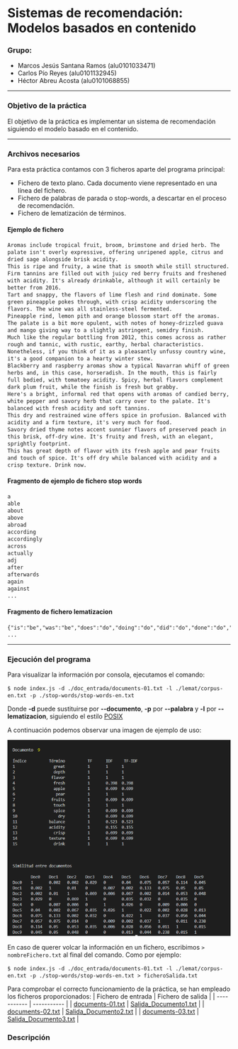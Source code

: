 # Sistemas de recomendación: Modelos basados en contenido

### Grupo:
- Marcos Jesús Santana Ramos (alu0101033471)
- Carlos Pío Reyes (alu0101132945)
- Héctor Abreu Acosta (alu0101068855)
---
### Objetivo de la práctica

El objetivo de la práctica es implementar un sistema de recomendación siguiendo el modelo basado en el contenido.


---

### Archivos necesarios
Para esta práctica contamos con 3 ficheros aparte del programa principal:
- Fichero de texto plano. Cada documento viene representado en una línea del fichero.
- Fichero de palabras de parada o stop-words, a descartar en el proceso de recomendación.
- Fichero de lematización de términos.

#### Ejemplo de fichero
```
Aromas include tropical fruit, broom, brimstone and dried herb. The palate isn't overly expressive, offering unripened apple, citrus and dried sage alongside brisk acidity.
This is ripe and fruity, a wine that is smooth while still structured. Firm tannins are filled out with juicy red berry fruits and freshened with acidity. It's already drinkable, although it will certainly be better from 2016.
Tart and snappy, the flavors of lime flesh and rind dominate. Some green pineapple pokes through, with crisp acidity underscoring the flavors. The wine was all stainless-steel fermented.
Pineapple rind, lemon pith and orange blossom start off the aromas. The palate is a bit more opulent, with notes of honey-drizzled guava and mango giving way to a slightly astringent, semidry finish.
Much like the regular bottling from 2012, this comes across as rather rough and tannic, with rustic, earthy, herbal characteristics. Nonetheless, if you think of it as a pleasantly unfussy country wine, it's a good companion to a hearty winter stew.
Blackberry and raspberry aromas show a typical Navarran whiff of green herbs and, in this case, horseradish. In the mouth, this is fairly full bodied, with tomatoey acidity. Spicy, herbal flavors complement dark plum fruit, while the finish is fresh but grabby.
Here's a bright, informal red that opens with aromas of candied berry, white pepper and savory herb that carry over to the palate. It's balanced with fresh acidity and soft tannins.
This dry and restrained wine offers spice in profusion. Balanced with acidity and a firm texture, it's very much for food.
Savory dried thyme notes accent sunnier flavors of preserved peach in this brisk, off-dry wine. It's fruity and fresh, with an elegant, sprightly footprint.
This has great depth of flavor with its fresh apple and pear fruits and touch of spice. It's off dry while balanced with acidity and a crisp texture. Drink now.
```

#### Fragmento de ejemplo de fichero stop words
```
a
able
about
above
abroad
according
accordingly
across
actually
adj
after
afterwards
again
against
...
```

#### Fragmento de fichero lematizacion
```
{"is":"be","was":"be","does":"do","doing":"do","did":"do","done":"do","will":"will","willing":"will","would":"will","can":"can","could":"can","couth":"can","knows":"know","knowing":"know","knew":"know","known":"know","sees":"see","seeing":"see","saw":"see","seen":"see","may":"may","might":"may","gets":"get","getting":"get","got":"get","thinks":"think", ...
```
---
### Ejecución del programa

Para visualizar la información por consola, ejecutamos el comando:

```
$ node index.js -d ./doc_entrada/documents-01.txt -l ./lemat/corpus-en.txt -p ./stop-words/stop-words-en.txt 
```

Donde **-d** puede sustituirse por **--documento**, **-p** por **--palabra** y **-l** por **--lematizacion**, siguiendo el estilo [POSIX](https://nullprogram.com/blog/2020/08/01/)

A continuación podemos observar una imagen de ejemplo de uso:

![imagenEjemploUso](https://github.com/alu0101068855/Modelos_basados_en_contenido/blob/main/img/ejemploUso.png)

En caso de querer volcar la información en un fichero, escribimos `> nombreFichero.txt` al final del comando. Como por ejemplo:

```
$ node index.js -d ./doc_entrada/documents-01.txt -l ./lemat/corpus-en.txt -p ./stop-words/stop-words-en.txt > ficheroSalida.txt
```

Para comprobar el correcto funcionamiento de la práctica, se han empleado los ficheros proporcionados:
| Fichero de entrada | Fichero de salida |
| ----------- | ----------- |
| [documents-01.txt](https://github.com/alu0101068855/Modelos_basados_en_contenido/blob/main/src/documents-01.txt) | [Salida_Documento1.txt](https://github.com/alu0101068855/Modelos_basados_en_contenido/blob/main/src/Salida_Documento1.txt) | 
| [documents-02.txt](https://github.com/alu0101068855/Modelos_basados_en_contenido/blob/main/src/documents-02.txt) | [Salida_Documento2.txt](https://github.com/alu0101068855/Modelos_basados_en_contenido/blob/main/src/Salida_Documento2.txt) | 
| [documents-03.txt](https://github.com/alu0101068855/Modelos_basados_en_contenido/blob/main/src/documents-03.txt) | [Salida_Documento3.txt](https://github.com/alu0101068855/Modelos_basados_en_contenido/blob/main/src/Salida_Documento3.txt) | 

### Descripción
